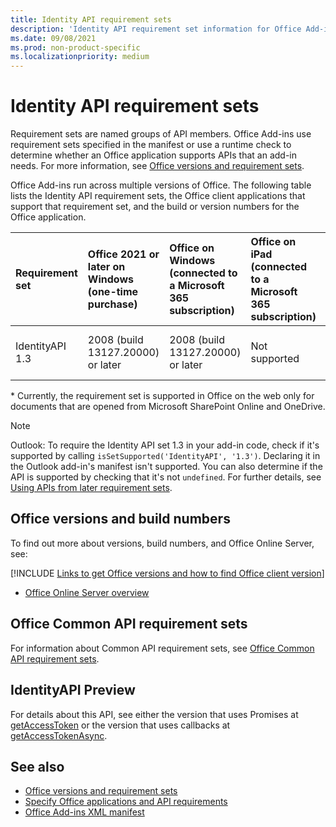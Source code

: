 ```yaml
---
title: Identity API requirement sets
description: 'Identity API requirement set information for Office Add-ins.'
ms.date: 09/08/2021
ms.prod: non-product-specific
ms.localizationpriority: medium
---
```


# Identity API requirement sets

Requirement sets are named groups of API members. Office Add-ins use requirement sets specified in the manifest or use a runtime check to determine whether an Office application supports APIs that an add-in needs. For more information, see [Office versions and requirement sets](../../develop/office-versions-and-requirement-sets.md).

Office Add-ins run across multiple versions of Office. The following table lists the Identity API requirement sets, the Office client applications that support that requirement set, and the build or version numbers for the Office application.

|  Requirement set  | Office 2021 or later on Windows<br>(one-time purchase) | Office on Windows<br>(connected to a Microsoft 365 subscription) |  Office on iPad<br>(connected to a Microsoft 365 subscription)  |  Office on Mac<br>(connected to a Microsoft 365 subscription)  | Office on the web  |
|:-----|:-----|:-----|:-----|:-----|:-----|
| IdentityAPI 1.3  | 2008 (build 13127.20000) or later | 2008 (build 13127.20000) or later | Not supported | 16.40 or later | Microsoft SharePoint Online and OneDrive\* |

\* Currently, the requirement set is supported in Office on the web only for documents that are opened from Microsoft SharePoint Online and OneDrive.

> [!NOTE]
> Outlook: To require the Identity API set 1.3 in your add-in code, check if it's supported by calling `isSetSupported('IdentityAPI', '1.3')`. Declaring it in the Outlook add-in's manifest isn't supported. You can also determine if the API is supported by checking that it's not `undefined`. For further details, see [Using APIs from later requirement sets](outlook-api-requirement-sets.md#using-apis-from-later-requirement-sets).

## Office versions and build numbers

To find out more about versions, build numbers, and Office Online Server, see:

[!INCLUDE [Links to get Office versions and how to find Office client version](../../includes/links-get-office-versions-builds.md)]
- [Office Online Server overview](/officeonlineserver/office-online-server-overview)

## Office Common API requirement sets

For information about Common API requirement sets, see [Office Common API requirement sets](office-add-in-requirement-sets.md).

## IdentityAPI Preview

For details about this API, see either the version that uses Promises at [getAccessToken](/javascript/api/office-runtime/officeruntime.auth#getaccesstoken-options-) or the version that uses callbacks at [getAccessTokenAsync](/javascript/api/office/office.auth#getAccessTokenAsync_options__callback_).

## See also

- [Office versions and requirement sets](../../develop/office-versions-and-requirement-sets.md)
- [Specify Office applications and API requirements](../../develop/specify-office-hosts-and-api-requirements.md)
- [Office Add-ins XML manifest](../../develop/add-in-manifests.md)

